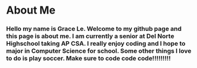 # About Me
### Hello my name is Grace Le. Welcome to my github page and this page is about me. I am currently a senior at Del Norte Highschool taking AP CSA. I really enjoy coding and I hope to major in Computer Science for school. Some other things I love to do is play soccer. Make sure to code code code!!!!!!!!!
